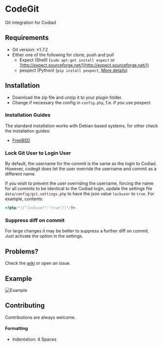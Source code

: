 # CodeGit

Git integration for Codiad

## Requirements
- Git version: ≥1.7.2
- Either one of the following for clone, push and pull
  - Expect (Shell) (`sudo apt-get install expect` or [http://expect.sourceforge.net/](http://expect.sourceforge.net/))
  - pexpect (Python) (`pip install pexpect`, [More details](https://github.com/pexpect/pexpect))

## Installation

- Download the zip file and unzip it to your plugin folder.
- Change if necessary the config in `config.php`, f.e. if you use pexpect

### Installation Guides
The standard installation works with Debian based systems, for other check the installation guides:  

- [FreeBSD](https://github.com/Andr3as/Codiad-CodeGit/wiki/FreeBSD-installation)


### Lock Git User to Login User
By default, the username for the commit is the same as the login to Codiad. However, codegit does let the user override the username and commit as a different name. 

If you wish to prevent the user overriding the username, forcing the name for all commits to be identical to the Codiad login, update the settings file `data/config/git.settings.php` to have the json value `lockuser` to `true`. For example, contents:

````php
<?php/*|{"lockuser":"true"}|*/?>
```` 

### Suppress diff on commit

For large changes it may be better to suppress a further diff on commit. Just activate the option in the settings.

## Problems?

Check the [wiki](https://github.com/Andr3as/Codiad-CodeGit/wiki) or open an issue.

## Example

![Example](http://andrano.de/Plugins/img/git.png "Example")

## Contributing

Contributions are always welcome.  

#### Formatting
- Indentation: 4 Spaces
